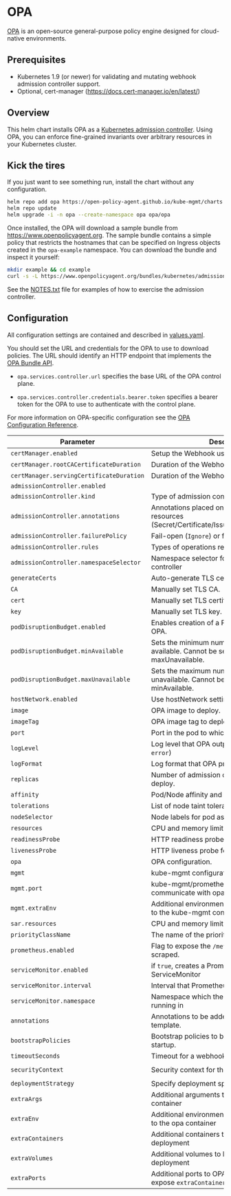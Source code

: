 # OPA

[OPA](https://www.openpolicyagent.org) is an open-source general-purpose policy
engine designed for cloud-native environments.

## Prerequisites

- Kubernetes 1.9 (or newer) for validating and mutating webhook admission
  controller support.
- Optional, cert-manager (https://docs.cert-manager.io/en/latest/)

## Overview

This helm chart installs OPA as a [Kubernetes admission
controller](https://kubernetes.io/docs/reference/access-authn-authz/admission-controllers/).
Using OPA, you can enforce fine-grained invariants over arbitrary resources in
your Kubernetes cluster.

## Kick the tires

If you just want to see something run, install the chart without any
configuration.

```bash
helm repo add opa https://open-policy-agent.github.io/kube-mgmt/charts
helm repo update
helm upgrade -i -n opa --create-namespace opa opa/opa
```

Once installed, the OPA will download a sample bundle from
https://www.openpolicyagent.org. The sample bundle contains a simple policy that
restricts the hostnames that can be specified on Ingress objects created in the
`opa-example` namespace. You can download the bundle and inspect it yourself:

```bash
mkdir example && cd example
curl -s -L https://www.openpolicyagent.org/bundles/kubernetes/admission | tar xzv
```

See the [NOTES.txt](./templates/NOTES.txt) file for examples of how to exercise
the admission controller.

## Configuration

All configuration settings are contained and described in
[values.yaml](values.yaml).

You should set the URL and credentials for the OPA to use to download policies.
The URL should identify an HTTP endpoint that implements the [OPA Bundle
API](https://www.openpolicyagent.org/docs/bundles.html).

- `opa.services.controller.url` specifies the base URL of the OPA control plane.

- `opa.services.controller.credentials.bearer.token` specifies a bearer token
  for the OPA to use to authenticate with the control plane.

For more information on OPA-specific configuration see the [OPA Configuration
Reference](https://www.openpolicyagent.org/docs/configuration.html).

| Parameter | Description | Default |
| --- | --- | --- |
| `certManager.enabled` | Setup the Webhook using cert-manager | `false` |
| `certManager.rootCACertificateDuration` | Duration of the Webhook's root CA | `43800h` (5y) |
| `certManager.servingCertificateDuration` | Duration of the Webhook's serving certificate | `8760h` (1y) |
| `admissionController.enabled` | | `true` |
| `admissionController.kind` | Type of admission controller to install. | `ValidatingWebhookConfiguration` |
| `admissionController.annotations` | Annotations placed on all admissionController resources (Secret/Certificate/Issuer/AdmissionController). | `[]` |
| `admissionController.failurePolicy` | Fail-open (`Ignore`) or fail-closed (`Fail`)? | `Ignore` |
| `admissionController.rules` | Types of operations resources to check. | `*` |
| `admissionController.namespaceSelector` | Namespace selector for the admission controller | See [values.yaml](values.yaml) |
| `generateCerts` | Auto-generate TLS certificates. | `true` |
| `CA` | Manually set TLS CA. | Unset |
| `cert` | Manually set TLS certificate. | Unset |
| `key` | Manually set TLS key. | Unset |
| `podDisruptionBudget.enabled` | Enables creation of a PodDisruptionBudget for OPA. | `false` |
| `podDisruptionBudget.minAvailable` | Sets the minimum number of pods to be available. Cannot be set at the same time as maxUnavailable. | `1` |
| `podDisruptionBudget.maxUnavailable` | Sets the maximum number of pods to be unavailable. Cannot be set at the same time as minAvailable. | Unset |
| `hostNetwork.enabled` | Use hostNetwork setting on OPA pod | `false` |
| `image` | OPA image to deploy. | `openpolicyagent/opa` |
| `imageTag` | OPA image tag to deploy. | See [values.yaml](values.yaml) |
| `port` | Port in the pod to which OPA will bind itself. | `443` |
| `logLevel` | Log level that OPA outputs at, (`debug`, `info` or `error`) | `info` |
| `logFormat` | Log format that OPA produces (`text` or `json`) | `text` |
| `replicas` | Number of admission controller replicas to deploy. | `1` |
| `affinity` | Pod/Node affinity and anti-affinity | `{}` |
| `tolerations` | List of node taint tolerations. | `[]` |
| `nodeSelector` | Node labels for pod assignment. | `{}` |
| `resources` | CPU and memory limits for OPA container. | `{}` |
| `readinessProbe` | HTTP readiness probe for OPA container. | See [values.yaml](values.yaml) |
| `livenessProbe` | HTTP liveness probe for OPA container. | See [values.yaml](values.yaml) |
| `opa` | OPA configuration. | See [values.yaml](values.yaml) |
| `mgmt` | kube-mgmt configuration. | See [values.yaml](values.yaml) |
| `mgmt.port` | kube-mgmt/prometheus port used to communicate with opa. | See [values.yaml](values.yaml) |
| `mgmt.extraEnv` | Additional environment variables to be added to the kube-mgmt container | `[]` |
| `sar.resources` | CPU and memory limits for the sar container. | `{}` |
| `priorityClassName` | The name of the priorityClass for the pods. | Unset |
| `prometheus.enabled` | Flag to expose the `/metrics` endpoint to be scraped. | `false` |
| `serviceMonitor.enabled` | if `true`, creates a Prometheus Operator ServiceMonitor | `false` |
| `serviceMonitor.interval` | Interval that Prometheus scrapes Envoy metrics | `15s` |
| `serviceMonitor.namespace` | Namespace which the operated Prometheus is running in | `` |
| `annotations` | Annotations to be added to the deployment template. | `{}` |
| `bootstrapPolicies` | Bootstrap policies to be loaded during OPA startup. | `{}` |
| `timeoutSeconds` | Timeout for a webhook call in seconds. | `` |
| `securityContext` | Security context for the containers | `{enabled: false, runAsNonRoot: true, runAsUser: 1}` |
| `deploymentStrategy` | Specify deployment spec rollout strategy | `{}` |
| `extraArgs` | Additional arguments to be added to the opa container | `[]` |
| `extraEnv` | Additional environment variables to be added to the opa container | `[]` |
| `extraContainers` | Additional containers to be added to the deployment | `[]` |
| `extraVolumes` | Additional volumes to be added to the deployment | `[]` |
| `extraPorts` | Additional ports to OPA service. Useful to expose `extraContainer` ports. | `[]` |

